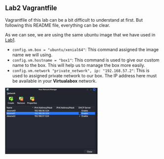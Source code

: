 ## Lab2 Vagrantfile

Vagrantfile of this lab can be a bit difficult to understand at first. But following this README file, everything can be clear.

As we can see, we are using the same ubuntu image that we have used in [Lab1]().
- `config.vm.box = "ubuntu/xenial64"`: This command assigned the image name we will using.
- `config.vm.hostname = "box1"`: This command is used to give our custom name to the box. This will help us to manage the box more easily.
- `config.vm.network "private_network", ip: "192.168.57.2"`: This is used to assigned private network to our box. The IP address here must be available in your <b>Virtualabox</b> network.
<img src="../Pictures/Lab2-1.png" alt= "VirtualBox Network List" style="display: inline-block; margin: 0 auto; max-width: 300px">